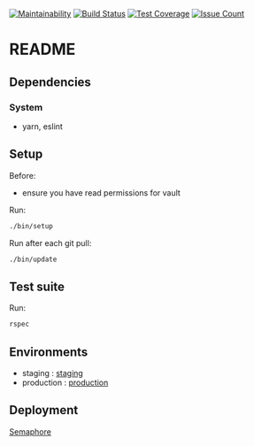 [![Maintainability](https://api.codeclimate.com/v1/badges/4149506cc9736f8ae8b7/maintainability)](https://codeclimate.com/repos/55f5e5f26956802431004c66/maintainability)
[![Build Status](https://semaphoreci.com/api/v1/projects/dcaf37ba-7b17-4653-9bf1-67c5a4755d14/866843/badge.svg)](https://semaphoreci.com/infinum/web)
[![Test Coverage](https://api.codeclimate.com/v1/badges/4149506cc9736f8ae8b7/test_coverage)](https://codeclimate.com/repos/55f5e5f26956802431004c66/test_coverage)
[![Issue Count](https://codeclimate.com/repos/56bcf5c3461848007e001c25/badges/4149506cc9736f8ae8b7/issue_count.svg)](https://codeclimate.com/repos/4149506cc9736f8ae8b7/feed)
# README

## Dependencies

### System
  * yarn, eslint

## Setup
Before:
  * ensure you have read permissions for vault

Run:
```bash
./bin/setup
```

Run after each git pull:
```bash
./bin/update
```

## Test suite
Run:
```bash
rspec
```

## Environments
  * staging <stg>: [staging](https://staging.com)
  * production <prod>: [production](https://production.com)

## Deployment
[Semaphore](https://semaphoreci.com)

